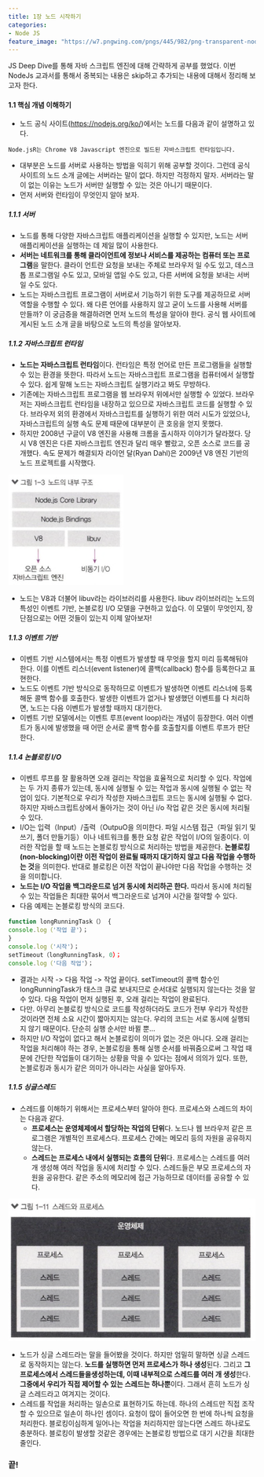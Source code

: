 ```yaml
---
title: 1장 노드 시작하기
categories:
- Node JS
feature_image: "https://w7.pngwing.com/pngs/445/982/png-transparent-node-js-express-js-javascript-mongodb-npm-logo-open-leaf-text-logo.png"
---
```


JS Deep Dive를 통해 자바 스크립트 엔진에 대해 간략하게 공부를 했었다. 이번 NodeJs 교과서를 통해서 중복되는 내용은 skip하고 추가되는 내용에 대해서 정리해 보고자 한다.

#### 1.1 핵심 개념 이해하기

- 노드 공식 사이트(https://nodejs.org/ko/)에서는 노드를 다음과 같이 설명하고 있다.

```
Node.jsR는 Chrome V8 Javascript 엔진으로 빌드된 자바스크립트 런타임입니다.
```

- 대부분은 노드를 서버로 사용하는 방법을 익히기 위해 공부할 것이다. 그런데 공식 사이트의 노드 소개 글에는 서버라는 말이 없다. 하지만 걱정하지 말자. 서버라는 말이 없는 이유는 노드가 서버만 실행할 수 있는 것은 아니기 때문이다.
- 먼저 서버와 런타임이 무엇인지 알아 보자.

##### 1.1.1 서버

- 노드를 통해 다양한 자바스크립트 애플리케이션을 실행할 수 있지만, 노드는 서버 애플리케이션을 실행하는 데 제일 많이 사용한다.
- **서버는 네트워크를 통해 클라이언트에 정보나 서비스를 제공하는 컴퓨터 또는 프로그램**을 말한다. 클라이 언트란 요청을 보내는 주체로 브라우저 일 수도 있고, 데스크톱 프로그램일 수도 있고, 모바일 앱일 수도 있고, 다른 서버에 요청을 보내는 서버일 수도 있다.
- 노드는 자바스크립트 프로그램이 서버로서 기능하기 위한 도구를 제공하므로 서버 역할을 수행할 수 있다. 왜 다른 언어를 사용하지 않고 굳이 노드를 사용해 서버를 만들까? 이 궁금증을 해결하려면 먼저 노드의 특성을 알아야 한다. 공식 웹 사이트에 게시된 노드 소개 글을 바탕으로 노드의 특성을 알아보자.

##### 1.1.2 자바스크립트 런타임

- **노드는 자바스크립트 런타임**이다. 런타임은 특정 언어로 만든 프로그램들을 실행할 수 있는 환경을 뜻한다. 따라서 노드는 자바스크립트 프로그램을 컴퓨터에서 실행할 수 있다. 쉽게 말해 노드는 자바스크립트 실행기라고 봐도 무방하다.
- 기존에는 자바스크립트 프로그램을 웹 브라우저 위에서만 실행할 수 있었다. 브라우저는 자바스크립트 런타임을 내장하고 있으므로 자바스크립트 코드를 실행할 수 있다. 브라우저 외의 환경에서 자바스크립트를 실행하기 위한 여러 시도가 있었으나, 자바스크립트의 실행 속도 문제 때문에 대부분이 큰 호응을 얻지 못했다.
- 하지만 2008년 구글이 V8 엔진을 사용해 크롬을 출시하자 이야기가 달라졌다. 당시 V8 엔진은 다른 자바스크립트 엔진과 달리 매우 빨랐고, 오픈 소스로 코드를 공개했다. 속도 문제가 해결되자 라이언 달(Ryan Dahl)은 2009년 V8 엔진 기반의 노드 프로젝트를 시작했다.

<div><img src= "/assets/img/post/node_js_internal.PNG"></div>

- 노드는 V8과 더불어 libuv라는 라이브러리를 사용한다. libuv 라이브러리는 노드의 특성인 이벤트 기반, 논블로킹 I/O 모델을 구현하고 있습다. 이 모델이 무엇인지, 장단점으로는 어떤 것들이 있는지 이제 알아보자!

##### 1.1.3 이벤트 기반

- 이벤트 기반 시스템에서는 특정 이벤트가 발생할 때 무엇을 할지 미리 등록해둬야 한다. 이를 이벤트 리스너(event listener)에 콜백(callback) 함수를 등록한다고 표현한다.
- 노드도 이벤트 기반 방식으로 동작하므로 이벤트가 발생하면 이벤트 리스너에 등록해둔 콜백 함수를 호출한다. 발생한 이벤트가 없거나 발생했던 이벤트를 다 처리하면, 노드는 다음 이벤트가 발생할 때까지 대기한다.
- 이벤트 기반 모델에서는 이벤트 루프(event loop)라는 개념이 등장한다. 여러 이벤트가 동시에 발생했을 때 어떤 순서로 콜백 함수를 호출할지를 이벤트 루프가 판단한다.

##### 1.1.4 논블로킹 I/O

- 이벤트 루프를 잘 활용하면 오래 걸리는 작업을 효율적으로 처리할 수 있다. 작업에는 두 가지 종류가 있는데, 동시에 실행될 수 있는 작업과 동시에 실행될 수 없는 작업이 있다. 기본적으로 우리가 작성한 자바스크립트 코드는 동시에 실행될 수 없다. 하지만 자바스크립트상에서 돌아가는 것이 아닌 i/o 작업 같은 것은 동시에 처리될 수 있다.
- I/O는 입력（Input）/출력（OutpuO을 의미한다. 파일 시스템 접근（파일 읽기 및 쓰기, 폴더 만들기등）이나 네트워크를 통한 요청 같은 작업이 I/O의 일종이다. 이러한 작업을 할 때 노드는 논블로킹 방식으로 처리하는 방법을 제공한다. **논블로킹(non-blocking)이란 이전 작업이 완료될 때까지 대기하지 않고 다음 작업을 수행하는 것**을 의미한다. 반대로 블로킹은 이전 작업이 끝나야만 다음 작업을 수행하는 것을 의미합니다.
- **노드는 I/O 작업을 백그라운드로 넘겨 동시에 처리하곤 한다.** 따라서 동시에 처리될 수 있는 작업들은 최대한 묶어서 백그라운드로 넘겨야 시간을 절약할 수 있다.
- 다음 예제는 논블로킹 방식의 코드다.

```js
function longRunningTask（） {
console.log（'작업 끝'）；
}
console.log（'시작'）；
setTimeout（longRunningTask, 0）；
console.log（'다음 작업'）；
```

- 결과는 시작 -> 다음 작업 -> 작업 끝이다. setTimeout의 콜백 함수인 longRunningTask가 태스크 큐로 보내지므로 순서대로 실행되지 않는다는 것을 알 수 있다. 다음 작업이 먼저 실행된 후, 오래 걸리는 작업이 완료된다.
- 다만. 아무리 논블로킹 방식으로 코드를 작성하더라도 코드가 전부 우리가 작성한 것이라면 전체 소요 시간이 짧아지지는 않는다. 우리의 코드는 서로 동시에 실행되지 않기 때문이다. 단순히 실행 순서만 바뀔 뿐... 
- 하지만 I/O 작업이 없다고 해서 논블로킹이 의미가 없는 것은 아니다. 오래 걸리는 작업을 처리해야 하는 경우, 논블로킹을 통해 실행 순서를 바꿔줌으로써 그 작업 때문에 간단한 작업들이 대기하는 상황을 막을 수 있다는 점에서 의의가 있다. 또한, 논블로킹과 동시가 같은 의미가 아니라는 사실을 알아두자.

##### 1.1.5 싱글스레드

- 스레드를 이해하기 위해서는 프로세스부터 알아야 한다. 프로세스와 스레드의 차이는 다음과 같다.
    - **프로세스는 운영체제에서 할당하는 작업의 단위**다. 노드나 웹 브라우저 같은 프로그램은 개별적인 프로세스다. 프로세스 간에는 메모리 등의 자원을 공유하지 않는다.
    - **스레드는 프로세스 내에서 실행되는 흐름의 단위**다. 프로세스는 스레드를 여러 개 생성해 여러 작업을 동시에 처리할 수 있다. 스레드들은 부모 프로세스의 자원을 공유한다. 같은 주소의 메모리에 접근 가능하므로 데이터를 공유할 수 있다.

<div><img src= "/assets/img/post/thread_process.PNG"></div>

- 노드가 싱글 스레드라는 말을 들어봤을 것이다. 하지만 엄밀히 말하면 싱글 스레드로 동작하지는 않는다. **노드를 실행하면 먼저 프로세스가 하나 생성**된다. 그리고 **그 프로세스에서 스레드들을생성하는데, 이때 내부적으로 스레드를 여러 개 생성**한다. **그중에서 우리가 직접 제어할 수 있는 스레드는 하나뿐**이다. 그래서 흔히 노드가 싱글 스레드라고 여겨지는 것이다.
- 스레드를 작업을 처리하는 일손으로 표현하기도 하는데. 하나의 스레드만 직접 조작할 수 있으므로 일손이 하나인 셈이다. 요청이 많이 들어오면 한 번에 하나씩 요청을 처리한다. 블로킹이심하게 일어나는 작업을 처리하지만 않는다면 스레드 하나로도 충분하다. 블로킹이 발생할 것같은 경우에는 논블로킹 방법으로 대기 시간을 최대한 줄인다.

<h3>끝!</h3>